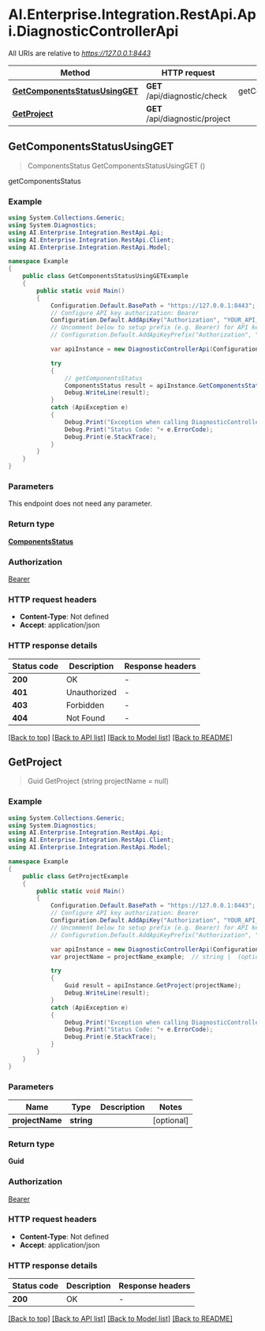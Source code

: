 # AI.Enterprise.Integration.RestApi.Api.DiagnosticControllerApi

All URIs are relative to *https://127.0.0.1:8443*

Method | HTTP request | Description
------------- | ------------- | -------------
[**GetComponentsStatusUsingGET**](DiagnosticControllerApi.md#getcomponentsstatususingget) | **GET** /api/diagnostic/check | getComponentsStatus
[**GetProject**](DiagnosticControllerApi.md#getproject) | **GET** /api/diagnostic/project | 



## GetComponentsStatusUsingGET

> ComponentsStatus GetComponentsStatusUsingGET ()

getComponentsStatus

### Example

```csharp
using System.Collections.Generic;
using System.Diagnostics;
using AI.Enterprise.Integration.RestApi.Api;
using AI.Enterprise.Integration.RestApi.Client;
using AI.Enterprise.Integration.RestApi.Model;

namespace Example
{
    public class GetComponentsStatusUsingGETExample
    {
        public static void Main()
        {
            Configuration.Default.BasePath = "https://127.0.0.1:8443";
            // Configure API key authorization: Bearer
            Configuration.Default.AddApiKey("Authorization", "YOUR_API_KEY");
            // Uncomment below to setup prefix (e.g. Bearer) for API key, if needed
            // Configuration.Default.AddApiKeyPrefix("Authorization", "Bearer");

            var apiInstance = new DiagnosticControllerApi(Configuration.Default);

            try
            {
                // getComponentsStatus
                ComponentsStatus result = apiInstance.GetComponentsStatusUsingGET();
                Debug.WriteLine(result);
            }
            catch (ApiException e)
            {
                Debug.Print("Exception when calling DiagnosticControllerApi.GetComponentsStatusUsingGET: " + e.Message );
                Debug.Print("Status Code: "+ e.ErrorCode);
                Debug.Print(e.StackTrace);
            }
        }
    }
}
```

### Parameters

This endpoint does not need any parameter.

### Return type

[**ComponentsStatus**](ComponentsStatus.md)

### Authorization

[Bearer](../README.md#Bearer)

### HTTP request headers

- **Content-Type**: Not defined
- **Accept**: application/json

### HTTP response details
| Status code | Description | Response headers |
|-------------|-------------|------------------|
| **200** | OK |  -  |
| **401** | Unauthorized |  -  |
| **403** | Forbidden |  -  |
| **404** | Not Found |  -  |

[[Back to top]](#)
[[Back to API list]](../README.md#documentation-for-api-endpoints)
[[Back to Model list]](../README.md#documentation-for-models)
[[Back to README]](../README.md)


## GetProject

> Guid GetProject (string projectName = null)



### Example

```csharp
using System.Collections.Generic;
using System.Diagnostics;
using AI.Enterprise.Integration.RestApi.Api;
using AI.Enterprise.Integration.RestApi.Client;
using AI.Enterprise.Integration.RestApi.Model;

namespace Example
{
    public class GetProjectExample
    {
        public static void Main()
        {
            Configuration.Default.BasePath = "https://127.0.0.1:8443";
            // Configure API key authorization: Bearer
            Configuration.Default.AddApiKey("Authorization", "YOUR_API_KEY");
            // Uncomment below to setup prefix (e.g. Bearer) for API key, if needed
            // Configuration.Default.AddApiKeyPrefix("Authorization", "Bearer");

            var apiInstance = new DiagnosticControllerApi(Configuration.Default);
            var projectName = projectName_example;  // string |  (optional) 

            try
            {
                Guid result = apiInstance.GetProject(projectName);
                Debug.WriteLine(result);
            }
            catch (ApiException e)
            {
                Debug.Print("Exception when calling DiagnosticControllerApi.GetProject: " + e.Message );
                Debug.Print("Status Code: "+ e.ErrorCode);
                Debug.Print(e.StackTrace);
            }
        }
    }
}
```

### Parameters


Name | Type | Description  | Notes
------------- | ------------- | ------------- | -------------
 **projectName** | **string**|  | [optional] 

### Return type

**Guid**

### Authorization

[Bearer](../README.md#Bearer)

### HTTP request headers

- **Content-Type**: Not defined
- **Accept**: application/json

### HTTP response details
| Status code | Description | Response headers |
|-------------|-------------|------------------|
| **200** | OK |  -  |

[[Back to top]](#)
[[Back to API list]](../README.md#documentation-for-api-endpoints)
[[Back to Model list]](../README.md#documentation-for-models)
[[Back to README]](../README.md)

